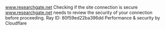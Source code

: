 www.researchgate.net
Checking if the site connection is secure
www.researchgate.net needs to review the security of your connection before proceeding.
Ray ID: 80f59ed22ba396dd
Performance & security by Cloudflare